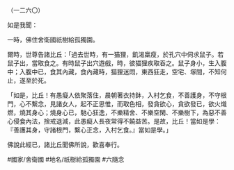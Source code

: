 （一二六〇）

如是我聞：

一時，佛住舍衛國祇樹給孤獨園。

爾時，世尊告諸比丘：「過去世時，有一猫狸，飢渴羸瘦，於孔穴中伺求鼠子。若鼠子出，當取食之。有時鼠子出穴遊戲，時，彼猫狸疾取吞之。鼠子身小，生入腹中；入腹中已，食其內藏，食內藏時，猫狸迷悶，東西狂走，空宅、塜間，不知何止，遂至於死。

「如是，比丘！有愚癡人依聚落住，晨朝著衣持鉢，入村乞食，不善護身，不守根門，心不繫念，見諸女人，起不正思惟，而取色相，發貪欲心，貪欲發已，欲火熾燃，燒其身心；燒身心已，馳心狂逸，不樂精舍、不樂空閑、不樂樹下，為惡不善心侵食內法，捨戒退減，此愚癡人長夜常得不饒益苦。是故，比丘！當如是學：『善護其身，守諸根門，繫心正念，入村乞食。』當如是學。」

佛說此經已，諸比丘聞佛所說，歡喜奉行。

#國家/舍衛國
#地名/祇樹給孤獨園
#六隨念
